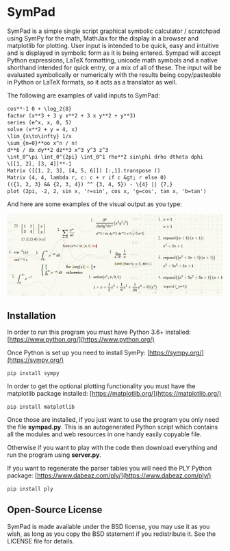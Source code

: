 # SymPad

SymPad is a simple single script graphical symbolic calculator / scratchpad using SymPy for the math, MathJax for the display in a browser and matplotlib for plotting.
User input is intended to be quick, easy and intuitive and is displayed in symbolic form as it is being entered.
Sympad will accept Python expressions, LaTeX formatting, unicode math symbols and a native shorthand intended for quick entry, or a mix of all of these.
The input will be evaluated symbolically or numerically with the results being copy/pasteable in Python or LaTeX formats, so it acts as a translator as well.

The following are examples of valid inputs to SymPad:
```
cos**-1 0 + \log_2{8}
factor (x**3 + 3 y x**2 + 3 x y**2 + y**3)
series (e^x, x, 0, 5)
solve (x**2 + y = 4, x)
\lim_{x\to\infty} 1/x
\sum_{n=0}**oo x^n / n!
d**6 / dx dy**2 dz**3 x^3 y^3 z^3
\int_0^\pi \int_0^{2pi} \int_0^1 rho**2 sin\phi drho dtheta dphi
\[[1, 2], [3, 4]]**-1
Matrix ([[1, 2, 3], [4, 5, 6]]) [:,1].transpose ()
Matrix (4, 4, lambda r, c: c + r if c &gt; r else 0)
(({1, 2, 3} && {2, 3, 4}) ^^ {3, 4, 5}) - \{4} || {7,}
plot (2pi, -2, 2, sin x, 'r=sin', cos x, 'g=cos', tan x, 'b=tan')
```

And here are some examples of the visual output as you type:

![SymPad image example](https://raw.githubusercontent.com/Pristine-Cat/SymPad/master/sympad.png#1)

## Installation

In order to run this program you must have Python 3.6+ installed: [https://www.python.org/](https://www.python.org/)

Once Python is set up you need to install SymPy: [https://sympy.org/](https://sympy.org/)
```
pip install sympy
```

In order to get the optional plotting functionality you must have the matplotlib package installed: [https://matplotlib.org/](https://matplotlib.org/)
```
pip install matplotlib
```

Once those are installed, if you just want to use the program you only need the file **sympad.py**.
This is an autogenerated Python script which contains all the modules and web resources in one handy easily copyable file.

Otherwise if you want to play with the code then download everything and run the program using **server.py**.

If you want to regenerate the parser tables you will need the PLY Python package: [https://www.dabeaz.com/ply/](https://www.dabeaz.com/ply/)
```
pip install ply
```

## Open-Source License

SymPad is made available under the BSD license, you may use it as you wish, as long as you copy the BSD statement if you redistribute it. See the LICENSE file for details.
